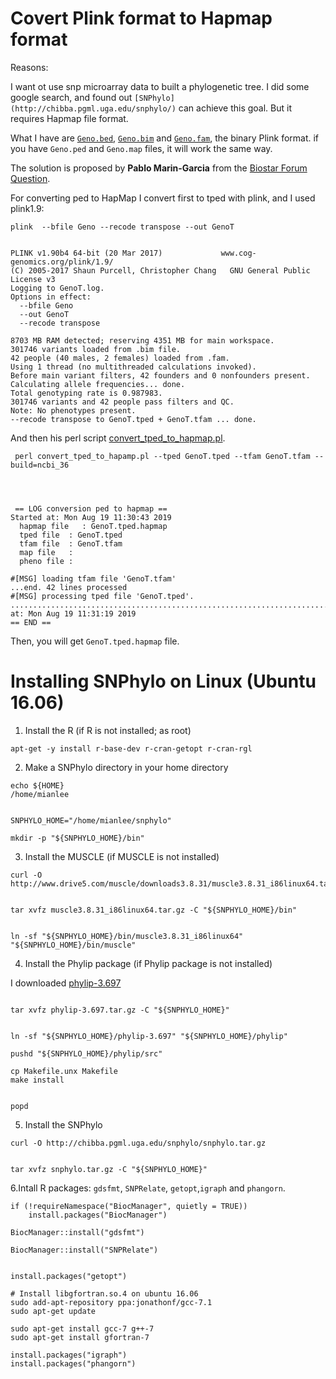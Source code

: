 # Covert Plink format to Hapmap format

Reasons:

I want ot use snp microarray data to built a phylogenetic tree. I did some google search, and found out ```[SNPhylo](http://chibba.pgml.uga.edu/snphylo/)``` can achieve this goal. But it requires Hapmap file format.

What I have are [```Geno.bed```](data/Geno.bed), [```Geno.bim```](data/Geno.bim) and [```Geno.fam```](data/Geno.fam), the binary Plink format. if you have ```Geno.ped``` and ```Geno.map``` files, it will work the same way.

The solution is proposed by **Pablo Marin-Garcia** from the [Biostar Forum Question](https://www.biostars.org/p/18322/).


For converting ped to HapMap I convert first to tped with plink, and I used plink1.9:

```
plink  --bfile Geno --recode transpose --out GenoT


PLINK v1.90b4 64-bit (20 Mar 2017)             www.cog-genomics.org/plink/1.9/
(C) 2005-2017 Shaun Purcell, Christopher Chang   GNU General Public License v3
Logging to GenoT.log.
Options in effect:
  --bfile Geno
  --out GenoT
  --recode transpose

8703 MB RAM detected; reserving 4351 MB for main workspace.
301746 variants loaded from .bim file.
42 people (40 males, 2 females) loaded from .fam.
Using 1 thread (no multithreaded calculations invoked).
Before main variant filters, 42 founders and 0 nonfounders present.
Calculating allele frequencies... done.
Total genotyping rate is 0.987983.
301746 variants and 42 people pass filters and QC.
Note: No phenotypes present.
--recode transpose to GenoT.tped + GenoT.tfam ... done.

```


And then his perl script [convert_tped_to_hapmap.pl](data/convert_tped_to_hapamp.pl).

```
 perl convert_tped_to_hapamp.pl --tped GenoT.tped --tfam GenoT.tfam --build=ncbi_36
 
 
 
 
 == LOG conversion ped to hapmap ==
Started at: Mon Aug 19 11:30:43 2019
  hapmap file   : GenoT.tped.hapmap
  tped file  : GenoT.tped
  tfam file  : GenoT.tfam
  map file   : 
  pheno file : 

#[MSG] loading tfam file 'GenoT.tfam'
...end. 42 lines processed
#[MSG] processing tped file 'GenoT.tped'.
...........................................................................................................................................................................................................................................................................................................................................................................................................................................................................................................................................................................................................................ENDED at: Mon Aug 19 11:31:19 2019
== END ==

 ```

Then, you will get ```GenoT.tped.hapmap``` file.


# Installing SNPhylo on Linux (Ubuntu 16.06)


1. Install the R (if R is not installed; as root)

```
apt-get -y install r-base-dev r-cran-getopt r-cran-rgl
```

2. Make a SNPhylo directory in your home directory

```
echo ${HOME}
/home/mianlee


SNPHYLO_HOME="/home/mianlee/snphylo"

mkdir -p "${SNPHYLO_HOME}/bin"

```


3. Install the MUSCLE (if MUSCLE is not installed)

```
curl -O http://www.drive5.com/muscle/downloads3.8.31/muscle3.8.31_i86linux64.tar.gz


tar xvfz muscle3.8.31_i86linux64.tar.gz -C "${SNPHYLO_HOME}/bin"


ln -sf "${SNPHYLO_HOME}/bin/muscle3.8.31_i86linux64" "${SNPHYLO_HOME}/bin/muscle"
```

4. Install the Phylip package (if Phylip package is not installed)


I downloaded [phylip-3.697](http://evolution.genetics.washington.edu/phylip/getme-new1.html)

```

tar xvfz phylip-3.697.tar.gz -C "${SNPHYLO_HOME}"


ln -sf "${SNPHYLO_HOME}/phylip-3.697" "${SNPHYLO_HOME}/phylip"

pushd "${SNPHYLO_HOME}/phylip/src"

cp Makefile.unx Makefile
make install


popd

```

5. Install the SNPhylo

```
curl -O http://chibba.pgml.uga.edu/snphylo/snphylo.tar.gz


tar xvfz snphylo.tar.gz -C "${SNPHYLO_HOME}"

```


6.Intall R packages: ```gdsfmt```, ```SNPRelate```, ```getopt```,```igraph``` and ```phangorn```.

```
if (!requireNamespace("BiocManager", quietly = TRUE))
    install.packages("BiocManager")

BiocManager::install("gdsfmt")

BiocManager::install("SNPRelate")


install.packages("getopt")

```

```
# Install libgfortran.so.4 on ubuntu 16.06
sudo add-apt-repository ppa:jonathonf/gcc-7.1
sudo apt-get update

sudo apt-get install gcc-7 g++-7
sudo apt-get install gfortran-7

install.packages("igraph")
install.packages("phangorn")

```
